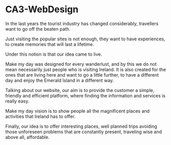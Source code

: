 # CA3-WebDesign
In the last years the tourist industry has changed considerably, travellers want to go off the beaten path. 

Just visiting the popular sites is not enough, they want to have experiences, to create memories that will last a lifetime. 

Under this notion is that our idea came to live. 

Make my day was designed for every wanderlust, and by this we do not mean necessarily just people who is visiting Ireland. It is also created for the ones that 
are living here and want to go a little further, to have a different day and enjoy the Emerald Island in a different way. 

Talking about our website, our aim is to provide the customer a simple, friendly and efficient platform, where finding the information and services is really easy. 

Make my day vision is to show people all the magnificent places and activities that Ireland has to offer. 

Finally, our idea is to offer interesting places, well planned trips avoiding those unforeseen problems that are constantly present, traveling wise and above all, affordable. 
